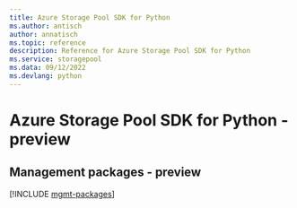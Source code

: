 ```yaml
---
title: Azure Storage Pool SDK for Python
ms.author: antisch
author: annatisch
ms.topic: reference
description: Reference for Azure Storage Pool SDK for Python
ms.service: storagepool
ms.data: 09/12/2022
ms.devlang: python
---
```

# Azure Storage Pool SDK for Python - preview

## Management packages - preview
[!INCLUDE [mgmt-packages](storage-pool-mgmt-index.md)]